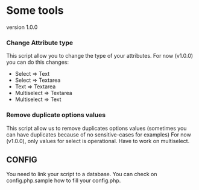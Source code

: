 # Some tools 
version 1.0.0

### Change Attribute type
This script allow you to change the type of your attributes.
For now (v1.0.0) you can do this changes:
* Select => Text
* Select => Textarea
* Text => Textarea
* Multiselect => Textarea
* Multiselect => Text

### Remove duplicate options values
This script allow us to remove duplicates options values (sometimes you can have duplicates because of no sensitive-cases for examples)
For now (v1.0.0), only values for select is operational. Have to work on multiselect.

## CONFIG
You need to link your script to a database.
You can check on config.php.sample how to fill your config.php.